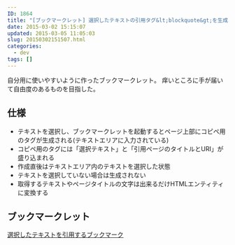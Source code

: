 ```yaml
---
ID: 1864
title: "[ブックマークレット] 選択したテキストの引用タグ&lt;blockquote&gt;を生成する"
date: 2015-03-02 15:15:07
updated: 2015-03-05 11:05:03
slug: 20150302151507.html
categories:
  - dev
tags: []
---
```


自分用に使いやすいように作ったブックマークレット。
痒いところに手が届いて自由度のあるものを目指した。

<!--more-->
<h2>仕様</h2>
<ul>
 <li>テキストを選択し、ブックマークレットを起動するとページ上部にコピペ用のタグが生成される(テキストエリアに入力されている)
 <li>コピペ用のタグには「選択テキスト」と「引用ページのタイトルとURI」が盛り込まれる
 <li>作成直後はテキストエリア内のテキストを選択した状態
 <li>テキストを選択していない場合は生成されない
 <li>取得するテキストやページタイトルの文字は出来るだけHTMLエンティティに変換する
</ul>

<h2>ブックマークレット</h2>
<a href="javascript:(function()%7B!function(e)%7Bfunction%20t(e)%7Breturn(e%2B%22%22).replace(%2F%26%2Fg%2C%22%26amp%3B%22).replace(%2F%3C%2Fg%2C%22%26lt%3B%22).replace(%2F%3E%2Fg%2C%22%26gt%3B%22).replace(%2F%22%2Fg%2C%22%26quot%3B%22)%7Dvar%20r%2Co%2Cn%3D%22%22%2Bt(window.getSelection())%3Bn%26%26(e.body.insertBefore(r%3De.createElement(%22textarea%22)%2Ce.body.firstChild)%2Cr.value%3D%22%3Cblockquote%3E%5Cn%22%2Bn%2B'%5Cn%3Cfooter%3E%3Ca%20href%3D%22'%2Blocation.href%2B'%22target%3D%22_blank%22%3E'%2Bt(e.title)%2B%22%3C%2Fa%3E%3C%2Ffooter%3E%5Cn%3C%2Fblockquote%3E%22%2Cr.style.width%3D%22100%25%22%2Cr.style.resize%3D%22vertical%22%2Cr.focus()%2Cr.select())%2Ce.getElementById(%22credit%22)%7C%7C(o%3De.createElement(%22p%22)%2Co.id%3D%22credit%22%2Co.style.textAlign%3D%22center%22%2Co.innerHTML%3D'%3Chr%3E%3Ca%20href%3D%22%2F%2Fgoo.gl%2FFHjRhk%22%20target%3D%22_blank%22%3Eb.0218.jp%3C%2Fa%3E'%2Ce.body.appendChild(o))%7D(document)%7D)()" target="_self">選択したテキストを引用するブックマーク</a>
